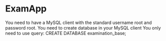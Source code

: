 # ExamApp

You need to have a MySQL client with the standard username root and password root.
You need to create database in your MySQL client
You only need to use query: CREATE DATABASE examination_base;
